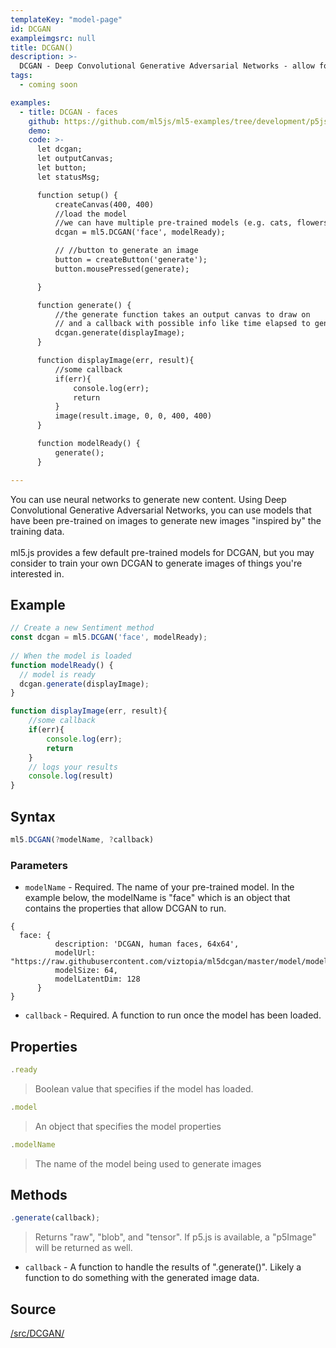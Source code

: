 ```yaml
---
templateKey: "model-page"
id: DCGAN
exampleimgsrc: null
title: DCGAN()
description: >- 
  DCGAN - Deep Convolutional Generative Adversarial Networks - allow for the creation of generative images
tags:
  - coming soon

examples:
  - title: DCGAN - faces
    github: https://github.com/ml5js/ml5-examples/tree/development/p5js/DCGAN
    demo: 
    code: >-
      let dcgan;
      let outputCanvas; 
      let button; 
      let statusMsg;

      function setup() {
          createCanvas(400, 400)
          //load the model
          //we can have multiple pre-trained models (e.g. cats, flowers, etc.), just like SketchRNN
          dcgan = ml5.DCGAN('face', modelReady);

          // //button to generate an image
          button = createButton('generate');
          button.mousePressed(generate);

      }

      function generate() {
          //the generate function takes an output canvas to draw on
          // and a callback with possible info like time elapsed to generate the image
          dcgan.generate(displayImage);
      }

      function displayImage(err, result){
          //some callback
          if(err){
              console.log(err);
              return
          }
          image(result.image, 0, 0, 400, 400)
      }

      function modelReady() {
          generate();
      }

---
```


You can use neural networks to generate new content. Using Deep Convolutional Generative Adversarial Networks, you can use models that have been pre-trained on images to generate new images "inspired by" the training data.  
<br/>
ml5.js provides a few default pre-trained models for DCGAN, but you may consider to train your own DCGAN to generate images of things you're interested in. 

## Example

```javascript
// Create a new Sentiment method
const dcgan = ml5.DCGAN('face', modelReady);
      
// When the model is loaded
function modelReady() {
  // model is ready
  dcgan.generate(displayImage);
}

function displayImage(err, result){
    //some callback
    if(err){
        console.log(err);
        return
    }
    // logs your results
    console.log(result)
}
```


## Syntax

```javascript
ml5.DCGAN(?modelName, ?callback)
```

### Parameters

- `modelName` - Required. The name of your pre-trained model. In the example below, the modelName is "face" which is an object that contains the properties that allow DCGAN to run.

```
{
  face: {
          description: 'DCGAN, human faces, 64x64',
          modelUrl: "https://raw.githubusercontent.com/viztopia/ml5dcgan/master/model/model.json",
          modelSize: 64,
          modelLatentDim: 128
      }
}
```

- `callback` - Required. A function to run once the model has been loaded.


## Properties

```javascript
.ready
```

> Boolean value that specifies if the model has loaded.

```javascript
.model
```

> An object that specifies the model properties

```javascript
.modelName
```

> The name of the model being used to generate images


## Methods

```javascript
.generate(callback);
```

> Returns "raw", "blob", and "tensor". If p5.js is available, a "p5Image" will be returned as well. 

- `callback` - A function to handle the results of ".generate()". Likely a function to do something with the generated image data.


## Source

[/src/DCGAN/](https://github.com/ml5js/ml5-library/tree/development/src/DCGAN)